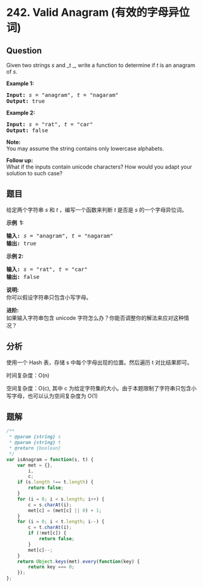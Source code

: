 # 242. Valid Anagram (有效的字母异位词)

## Question

Given two strings _s_ and _t _, write a function to determine if _t_ is an anagram of _s_.

**Example 1:**

<pre><b>Input:</b> <em>s</em> = "anagram", <em>t</em> = "nagaram"
<b>Output:</b> true
</pre>

**Example 2:**

<pre><b>Input:</b> <em>s</em> = "rat", <em>t</em> = "car"
<b>Output: </b>false
</pre>

**Note:**  
You may assume the string contains only lowercase alphabets.

**Follow up:**  
What if the inputs contain unicode characters? How would you adapt your solution to such case?

## 题目

给定两个字符串 _s_ 和 _t_ ，编写一个函数来判断 _t_ 是否是 _s_ 的一个字母异位词。

**示例  1:**

<pre><strong>输入:</strong> <em>s</em> = "anagram", <em>t</em> = "nagaram"
<strong>输出:</strong> true
</pre>

**示例 2:**

<pre><strong>输入:</strong> <em>s</em> = "rat", <em>t</em> = "car"
<strong>输出: </strong>false</pre>

**说明:**  
你可以假设字符串只包含小写字母。

**进阶:**  
如果输入字符串包含 unicode 字符怎么办？你能否调整你的解法来应对这种情况？

## 分析

使用一个 Hash 表，存储 s 中每个字母出现的位置。然后遍历 t 对比结果即可。

时间复杂度：O(n)

空间复杂度：O(c), 其中 c 为给定字符集的大小。由于本题限制了字符串只包含小写字母，也可以认为空间复杂度为 O(1)

## 题解

```javascript
/**
 * @param {string} s
 * @param {string} t
 * @return {boolean}
 */
var isAnagram = function(s, t) {
    var met = {},
        i,
        c;
    if (s.length !== t.length) {
        return false;
    }
    for (i = 0; i < s.length; i++) {
        c = s.charAt(i);
        met[c] = (met[c] || 0) + 1;
    }
    for (i = 0; i < t.length; i--) {
        c = t.charAt(i);
        if (!met[c]) {
            return false;
        }
        met[c]--;
    }
    return Object.keys(met).every(function(key) {
        return key === 0;
    });
};
```
